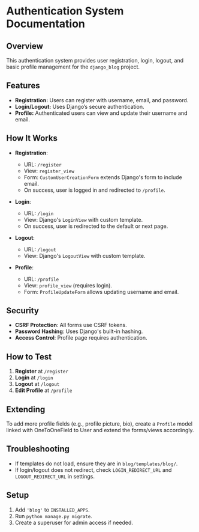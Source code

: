 # Authentication System Documentation

## Overview

This authentication system provides user registration, login, logout, and basic profile management for the `django_blog` project.

## Features

- **Registration:** Users can register with username, email, and password.
- **Login/Logout:** Uses Django’s secure authentication.
- **Profile:** Authenticated users can view and update their username and email.

## How It Works

- **Registration**: 
  - URL: `/register`
  - View: `register_view`
  - Form: `CustomUserCreationForm` extends Django's form to include email.
  - On success, user is logged in and redirected to `/profile`.

- **Login**: 
  - URL: `/login`
  - View: Django's `LoginView` with custom template.
  - On success, user is redirected to the default or next page.

- **Logout**: 
  - URL: `/logout`
  - View: Django's `LogoutView` with custom template.

- **Profile**:
  - URL: `/profile`
  - View: `profile_view` (requires login).
  - Form: `ProfileUpdateForm` allows updating username and email.

## Security

- **CSRF Protection**: All forms use CSRF tokens.
- **Password Hashing**: Uses Django's built-in hashing.
- **Access Control**: Profile page requires authentication.

## How to Test

1. **Register** at `/register`
2. **Login** at `/login`
3. **Logout** at `/logout`
4. **Edit Profile** at `/profile`

## Extending

To add more profile fields (e.g., profile picture, bio), create a `Profile` model linked with OneToOneField to User and extend the forms/views accordingly.

## Troubleshooting

- If templates do not load, ensure they are in `blog/templates/blog/`.
- If login/logout does not redirect, check `LOGIN_REDIRECT_URL` and `LOGOUT_REDIRECT_URL` in settings.

## Setup

1. Add `'blog'` to `INSTALLED_APPS`.
2. Run `python manage.py migrate`.
3. Create a superuser for admin access if needed.
